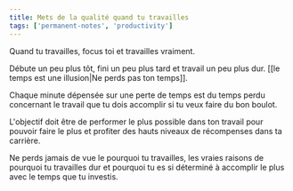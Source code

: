 ```yaml
---
title: Mets de la qualité quand tu travailles
tags: ['permanent-notes', 'productivity']
---
```


Quand tu travailles, focus toi et travailles vraiment.

Débute un peu plus tôt, fini un peu plus tard et travail un peu plus dur. [[le temps est une illusion|Ne perds pas ton temps]]. 

Chaque minute dépensée sur une perte de temps est du temps perdu concernant le travail que tu dois accomplir si tu veux faire du bon boulot. 

L'objectif doit être de performer le plus possible dans ton travail pour pouvoir faire le plus et profiter des hauts niveaux de récompenses dans ta carrière.

Ne perds jamais de vue le pourquoi tu travailles, les vraies raisons de pourquoi tu travailles dur et pourquoi tu es si déterminé à accomplir le plus avec le temps que tu investis.